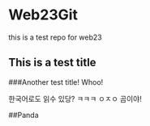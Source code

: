 # Web23Git
this is a test repo for web23 

## This is a test title

###Another test title! Whoo!

한국어로도 읽수 있당? ㅋㅋㅋ ㅇㅈㅇ 곰이야!

##Panda